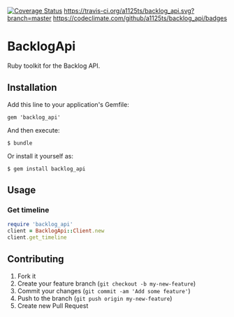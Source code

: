 [![Coverage Status](https://coveralls.io/repos/a1125ts/backlog_api/badge.png)](https://coveralls.io/r/a1125ts/backlog_api)
https://travis-ci.org/a1125ts/backlog_api.svg?branch=master
https://codeclimate.com/github/a1125ts/backlog_api/badges


# BacklogApi

Ruby toolkit for the Backlog API.

## Installation

Add this line to your application's Gemfile:

    gem 'backlog_api'

And then execute:

    $ bundle

Or install it yourself as:

    $ gem install backlog_api

## Usage

### Get timeline
```ruby
require 'backlog_api'
client = BacklogApi::Client.new
client.get_timeline
```

## Contributing

1. Fork it
2. Create your feature branch (`git checkout -b my-new-feature`)
3. Commit your changes (`git commit -am 'Add some feature'`)
4. Push to the branch (`git push origin my-new-feature`)
5. Create new Pull Request
